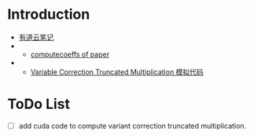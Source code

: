 
# Introduction

- [有道云笔记](https://note.youdao.com/ynoteshare/index.html?id=3835f335823bb2bf8ca67f55cdb6fa7f&type=note&_time=1699513280288)
- - [computecoeffs of paper](./src/computecoeffs1.m)
- - [Variable Correction Truncated Multiplication 模拟代码](./test/test_variant_correction.py)


# ToDo List

- [ ] add cuda code to compute variant correction truncated multiplication.
